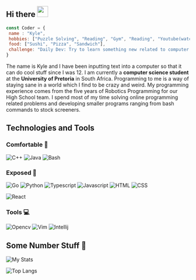 ## Hi there <img src="https://raw.githubusercontent.com/MartinHeinz/MartinHeinz/master/wave.gif" width="30px">

```javascript
const Coder = {
 name : "Kyle",
 hobbies: ["Puzzle Solving", "Reading", "Gym", "Reading", "Youtube(watching)"],
 food: ["Sushi", "Pizza", "Sandwich"],
 challenge: "Daily Dev: Try to learn something new related to computer science"
}
```

The name is Kyle and I have been inputting text into a computer so that it can do cool stuff since I was 12. I am currently a **computer science student** at the **University of Pretoria** in South Africa. Programming to me is a way of staying sane in a world which I find to be crazy and weird.
My programming experience comes from the five years of Robotics Programming for our High School team. I spend most of my time solving online
programming related problems and developing smaller programs ranging from bash commands to stock screeners.

## Technologies and Tools 

### Comfortable 🔧
![C++](https://img.shields.io/badge/🔧-C++-blue)
![Java](https://img.shields.io/badge/🔧-Java-red)
![Bash](https://img.shields.io/badge/🔧-Bash-black)

### Exposed 🔧
![Go](https://img.shields.io/badge/🔧-Go-blue)
![Python](https://img.shields.io/badge/🔧-Python-yellow)
![Typescript](https://img.shields.io/badge/🔧-Typescript-lightblue)
![Javascript](https://img.shields.io/badge/🔧-Javascript-black)
![HTML](https://img.shields.io/badge/🔧-HTML-orange)
![CSS](https://img.shields.io/badge/🔧-CSS-purple)

![React](https://img.shields.io/badge/🔧-violet)

### Tools 💻
![Opencv](https://img.shields.io/badge/💻-Opencv-cyan)
![Vim](https://img.shields.io/badge/💻-Vim-green)
![Intellij](https://img.shields.io/badge/💻-Intellij-orange)

## Some Number Stuff 🧮
![My Stats](https://github-readme-stats.vercel.app/api?username=sKorpion19091&show_icons=true&theme=nord) 

![Top Langs](https://github-readme-stats.vercel.app/api/top-langs/?username=sKorpion19091&show_icons=true&theme=nord)
